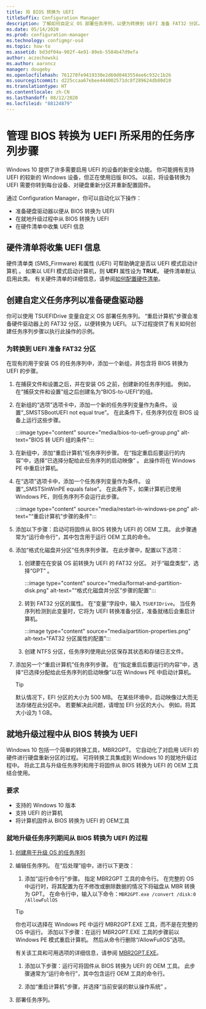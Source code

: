 ```yaml
---
title: 将 BIOS 转换为 UEFI
titleSuffix: Configuration Manager
description: 了解如何自定义 OS 部署任务序列，以便为转换到 UEFI 准备 FAT32 分区。
ms.date: 05/14/2020
ms.prod: configuration-manager
ms.technology: configmgr-osd
ms.topic: how-to
ms.assetid: bd3df04a-902f-4e91-89eb-5584b47d9efa
author: aczechowski
ms.author: aaroncz
manager: dougeby
ms.openlocfilehash: 761270fe9419330e2d60d0483554ee6c932c1b26
ms.sourcegitcommit: d225ccaa67ebee444002571dc8f289624db80d10
ms.translationtype: HT
ms.contentlocale: zh-CN
ms.lasthandoff: 08/12/2020
ms.locfileid: "88124879"
---
```

# <a name="task-sequence-steps-to-manage-bios-to-uefi-conversion"></a>管理 BIOS 转换为 UEFI 所采用的任务序列步骤

Windows 10 提供了许多需要启用 UEFI 的设备的新安全功能。 你可能拥有支持 UEFI 的较新的 Windows 设备，但正在使用旧版 BIOS。 以前，将设备转换为 UEFI 需要你转到每台设备、对硬盘重新分区并重新配置固件。

通过 Configuration Manager，你可以自动化以下操作：

- 准备硬盘驱动器以便从 BIOS 转换为 UEFI
- 在就地升级过程中从 BIOS 转换为 UEFI
- 在硬件清单中收集 UEFI 信息

## <a name="hardware-inventory-collects-uefi-information"></a>硬件清单将收集 UEFI 信息

硬件清单类 (SMS_Firmware) 和属性 (UEFI) 可帮助确定是否以 UEFI 模式启动计算机 。 如果以 UEFI 模式启动计算机，则 **UEFI** 属性设为 **TRUE**。 硬件清单默认启用此类。 有关硬件清单的详细信息，请参阅[如何配置硬件清单](../../core/clients/manage/inventory/configure-hardware-inventory.md)。

## <a name="create-a-custom-task-sequence-to-prepare-the-hard-drive"></a>创建自定义任务序列以准备硬盘驱动器

你可以使用 TSUEFIDrive 变量自定义 OS 部署任务序列。 “重启计算机”步骤会准备硬件驱动器上的 FAT32 分区，以便转换为 UEFI。 以下过程提供了有关如何创建任务序列步骤以执行此操作的示例。

### <a name="prepare-the-fat32-partition-for-the-conversion-to-uefi"></a>为转换到 UEFI 准备 FAT32 分区

在现有的用于安装 OS 的任务序列中，添加一个新组，并包含将 BIOS 转换为 UEFI 的步骤。

1. 在捕获文件和设置之后，并在安装 OS 之前，创建新的任务序列组。 例如，在“捕获文件和设置”组之后创建名为“BIOS-to-UEFI”的组。

1. 在新组的“选项”选项卡中，添加一个新的任务序列变量作为条件。 设置“_SMSTSBootUEFI not equal true”。 在此条件下，任务序列仅在 BIOS 设备上运行这些步骤。

    :::image type="content" source="media/bios-to-uefi-group.png" alt-text="BIOS 转 UEFI 组的条件":::

1. 在新组中，添加“重启计算机”任务序列步骤。 在“指定重启后要运行的内容”中，选择“已选择分配给此任务序列的启动映像” 。 此操作将在 Windows PE 中重启计算机。

1. 在“选项”选项卡中，添加一个任务序列变量作为条件。 设置“_SMSTSInWinPE equals false”。 在此条件下，如果计算机已使用 Windows PE，则任务序列不会运行此步骤。

    :::image type="content" source="media/restart-in-windows-pe.png" alt-text="“重启计算机”步骤的条件":::

1. 添加以下步骤：启动可将固件从 BIOS 转换为 UEFI 的 OEM 工具。 此步骤通常为“运行命令行”，其中包含用于运行 OEM 工具的命令。

1. 添加“格式化磁盘并分区”任务序列步骤。 在此步骤中，配置以下选项：

    1. 创建要在在安装 OS 前转换为 UEFI 的 FAT32 分区。 对于“磁盘类型”，选择“GPT” 。

        :::image type="content" source="media/format-and-partition-disk.png" alt-text="“格式化磁盘并分区”步骤的配置":::

    1. 转到 FAT32 分区的属性。 在“变量”字段中，输入 `TSUEFIDrive`。 当任务序列检测到此变量时，它将为 UEFI 转换准备分区，准备就绪后会重启计算机。

        :::image type="content" source="media/partition-properties.png" alt-text="FAT32 分区属性的配置":::

    1. 创建 NTFS 分区，任务序列使用此分区保存其状态和存储日志文件。

1. 添加另一个“重启计算机”任务序列步骤。 在“指定重启后要运行的内容”中，选择“已选择分配给此任务序列的启动映像”以在 Windows PE 中启动计算机。

    > [!TIP]
    > 默认情况下，EFI 分区的大小为 500 MB。 在某些环境中，启动映像过大而无法存储在此分区中。 若要解决此问题，请增加 EFI 分区的大小。 例如，将其大小设为 1 GB。<!-- SCCMDocs#1024 -->

## <a name="convert-from-bios-to-uefi-during-in-place-upgrade"></a><a name="bkmk_ipu"></a> 就地升级过程中从 BIOS 转换为 UEFI

Windows 10 包括一个简单的转换工具，MBR2GPT。 它自动化了对启用 UEFI 的硬件进行硬盘重新分区的过程。 可将转换工具集成到 Windows 10 的就地升级过程中。 将此工具与升级任务序列和用于将固件从 BIOS 转换为 UEFI 的 OEM 工具结合使用。

### <a name="requirements"></a>要求

- 支持的 Windows 10 版本
- 支持 UEFI 的计算机
- 将计算机固件从 BIOS 转换为 UEFI 的 OEM工具

### <a name="process-to-convert-from-bios-to-uefi-during-an-in-place-upgrade-task-sequence"></a>就地升级任务序列期间从 BIOS 转换为 UEFI 的过程

1. [创建用于升级 OS 的任务序列](create-a-task-sequence-to-upgrade-an-operating-system.md)

1. 编辑任务序列。 在“后处理”组中，进行以下更改：

    1. 添加“运行命令行”步骤。 指定 MBR2GPT 工具的命令行。 在完整的 OS 中运行时，将其配置为在不修改或删除数据的情况下将磁盘从 MBR 转换为 GPT。 在命令行中，输入以下命令：`MBR2GPT.exe /convert /disk:0 /AllowFullOS`

    > [!TIP]
    > 你也可以选择在 Windows PE 中运行 MBR2GPT.EXE 工具，而不是在完整的 OS 中运行。 添加以下步骤：在运行 MBR2GPT.EXE 工具的步骤前以 Windows PE 模式重启计算机。 然后从命令行删除“/AllowFullOS”选项。

    有关该工具和可用选项的详细信息，请参阅 [MBR2GPT.EXE](https://docs.microsoft.com/windows/deployment/mbr-to-gpt)。

    1. 添加以下步骤：运行可将固件从 BIOS 转换为 UEFI 的 OEM 工具。 此步骤通常为“运行命令行”，其中包含运行 OEM 工具的命令行。

    1. 添加“重启计算机”步骤，并选择“当前安装的默认操作系统” 。

1. 部署任务序列。
